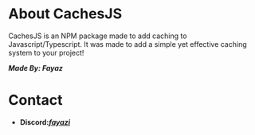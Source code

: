 # About CachesJS

CachesJS is an NPM package made to add caching to Javascript/Typescript.
It was made to add a simple yet effective caching system to your project!

***Made By: Fayaz***

# Contact
- **Discord:*[fayazi](https://discord.com/users/1256047554836168754)***
